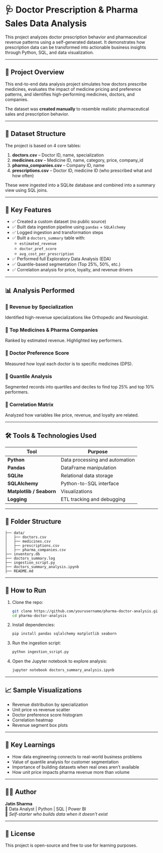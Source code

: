 
# 🩺 Doctor Prescription & Pharma Sales Data Analysis

This project analyzes doctor prescription behavior and pharmaceutical revenue patterns using a self-generated dataset. It demonstrates how prescription data can be transformed into actionable business insights through Python, SQL, and data visualization.

---

## 📌 Project Overview

This end-to-end data analysis project simulates how doctors prescribe medicines, evaluates the impact of medicine pricing and preference patterns, and identifies high-performing medicines, doctors, and companies.

The dataset was **created manually** to resemble realistic pharmaceutical sales and prescription behavior.

---

## 📁 Dataset Structure

The project is based on 4 core tables:

1. **doctors.csv** – Doctor ID, name, specialization  
2. **medicines.csv** – Medicine ID, name, category, price, company_id  
3. **pharma_companies.csv** – Company ID, name  
4. **prescriptions.csv** – Doctor ID, medicine ID (who prescribed what and how often)

These were ingested into a SQLite database and combined into a summary view using SQL joins.

---

## 🧠 Key Features

- ✅ Created a custom dataset (no public source)
- ✅ Built data ingestion pipeline using `pandas` + `SQLAlchemy`
- ✅ Logged ingestion and transformation steps
- ✅ Built a `doctors_summary` table with:
  - `estimated_revenue`
  - `doctor_pref_score`
  - `avg_cost_per_prescription`
- ✅ Performed full Exploratory Data Analysis (EDA)
- ✅ Quantile-based segmentation (Top 25%, 50%, etc.)
- ✅ Correlation analysis for price, loyalty, and revenue drivers

---

## 📊 Analysis Performed

### 🔹 Revenue by Specialization
Identified high-revenue specializations like Orthopedic and Neurologist.

### 🔹 Top Medicines & Pharma Companies
Ranked by estimated revenue. Highlighted key performers.

### 🔹 Doctor Preference Score
Measured how loyal each doctor is to specific medicines (DPS).

### 🔹 Quantile Analysis
Segmented records into quartiles and deciles to find top 25% and top 10% performers.

### 🔹 Correlation Matrix
Analyzed how variables like price, revenue, and loyalty are related.

---

## 🛠️ Tools & Technologies Used

| Tool | Purpose |
|------|---------|
| **Python** | Data processing and automation |
| **Pandas** | DataFrame manipulation |
| **SQLite** | Relational data storage |
| **SQLAlchemy** | Python-to-SQL interface |
| **Matplotlib / Seaborn** | Visualizations |
| **Logging** | ETL tracking and debugging |

---

## 📁 Folder Structure

```
├── data/
│   ├── doctors.csv
│   ├── medicines.csv
│   ├── prescriptions.csv
│   ├── pharma_companies.csv
├── inventory.db
├── doctors_summary.log
├── ingestion_script.py
├── doctors_summary_analysis.ipynb
├── README.md
```

---

## 🚀 How to Run

1. Clone the repo:
   ```bash
   git clone https://github.com/yourusername/pharma-doctor-analysis.git
   cd pharma-doctor-analysis
   ```

2. Install dependencies:
   ```bash
   pip install pandas sqlalchemy matplotlib seaborn
   ```

3. Run the ingestion script:
   ```bash
   python ingestion_script.py
   ```

4. Open the Jupyter notebook to explore analysis:
   ```bash
   jupyter notebook doctors_summary_analysis.ipynb
   ```

---

## 📈 Sample Visualizations

- Revenue distribution by specialization
- Unit price vs revenue scatter
- Doctor preference score histogram
- Correlation heatmap
- Revenue segment box plots

---

## 📌 Key Learnings

- How data engineering connects to real-world business problems
- Value of quantile analysis for customer segmentation
- Importance of building datasets when real ones aren't available
- How unit price impacts pharma revenue more than volume

---

## 🙋‍♂️ Author

**Jatin Sharma**  
📧 Data Analyst | Python | SQL | Power BI  
📌 *Self-starter who builds data when it doesn't exist*

---

## 📎 License

This project is open-source and free to use for learning purposes.

